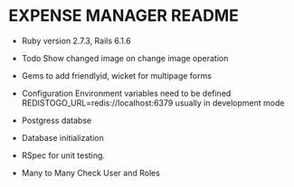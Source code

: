 # EXPENSE MANAGER README




* Ruby version 2.7.3, Rails 6.1.6

* Todo
    Show changed image on change image operation

* Gems to add
  friendlyid, 
  wicket for multipage forms
    

* Configuration
  Environment variables need to be defined
    REDISTOGO_URL=redis://localhost:6379 usually in development mode

* Postgress databse

* Database initialization

* RSpec for unit testing.

* Many to Many
    Check User and Roles 


